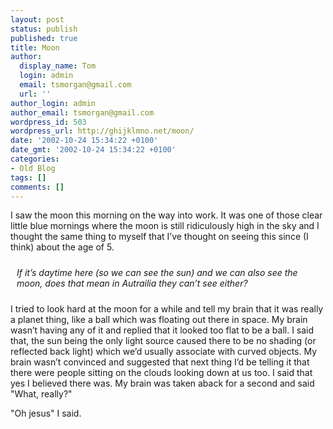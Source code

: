 ```yaml
---
layout: post
status: publish
published: true
title: Moon
author:
  display_name: Tom
  login: admin
  email: tsmorgan@gmail.com
  url: ''
author_login: admin
author_email: tsmorgan@gmail.com
wordpress_id: 503
wordpress_url: http://ghijklmno.net/moon/
date: '2002-10-24 15:34:22 +0100'
date_gmt: '2002-10-24 15:34:22 +0100'
categories:
- Old Blog
tags: []
comments: []
---
```

<p>I saw the moon this morning on the way into work. It was one of those clear little blue mornings where the moon is still ridiculously high in the sky and I thought the same thing to myself that I&#8217;ve thought on seeing this since (I think) about the age of 5.</p>

<div style="padding:10px"><i>If it&#8217;s daytime here (so we can see the sun) and we can also see the moon, does that mean in Autrailia they can&#8217;t see either?</i></div>
<p>I tried to look hard at the moon for a while and tell my brain that it was really a planet thing, like a ball which was floating out there in space. My brain wasn&#8217;t having any of it and replied that it looked too flat to be a ball. I said that, the sun being the only light source caused there to be no shading (or reflected back light) which we&#8217;d usually associate with curved objects. My brain wasn&#8217;t convinced and suggested that next thing I&#8217;d be  telling it that there were people sitting on the clouds looking down at us too. I said that yes I believed there was. My brain was taken aback for a second and said "What, really?"</p>

<p>"Oh jesus" I said.</p>

